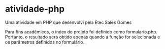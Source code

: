 # atividade-php
Uma atividade em PHP que desenvolvi pela Etec Sales Gomes


Para fins acadêmicos, o index do projeto foi definido como formulario.php. Portanto, o resultado será obtido apenas quando a função for selecionada 
e os parâmetros definidos no formulário.
